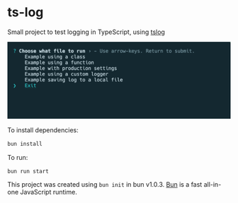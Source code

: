 # ts-log

Small project to test logging in TypeScript, using [tslog](https://tslog.js.org/#/)

![alt text](image.png)

To install dependencies:

```bash
bun install
```

To run:

```bash
bun run start
```

This project was created using `bun init` in bun v1.0.3. [Bun](https://bun.sh) is a fast all-in-one JavaScript runtime.
